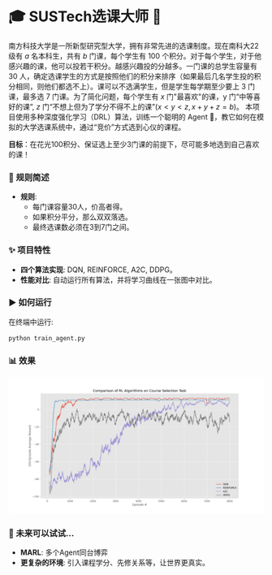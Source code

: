 # 🎓 SUSTech选课大师 🧠

南方科技大学是一所新型研究型大学，拥有非常先进的选课制度。现在南科大22级有 $a$ 名本科生，共有 $b$ 门课，每个学生有 $100$ 个积分。对于每个学生，对于他感兴趣的课，他可以投若干积分。越感兴趣投的分越多。一门课的总学生容量有 $30$ 人，确定选课学生的方式是按照他们的积分来排序（如果最后几名学生投的积分相同，则他们都选不上）。课可以不选满学生，但是学生每学期至少要上 $3$ 门课，最多选 $7$ 门课。为了简化问题，每个学生有 $x$ 门"最喜欢"的课，y 门“中等喜好的课”, $z$ 门“不想上但为了学分不得不上的课”($x<y<z,x+y+z=b$)。
本项目使用多种深度强化学习（DRL）算法，训练一个聪明的 Agent 🤖，教它如何在模拟的大学选课系统中，通过“竞价”方式选到心仪的课程。

**目标**：在花光100积分、保证选上至少3门课的前提下，尽可能多地选到自己喜欢的课！

### 🎯 规则简述

* **规则**:
    * 每门课容量30人，价高者得。
    * 如果积分平分，那么双双落选。
    * 最终选课数必须在3到7门之间。

### ✨ 项目特性

*  **四个算法实现**: DQN, REINFORCE, A2C, DDPG。
*  **性能对比**: 自动运行所有算法，并将学习曲线在一张图中对比。


### ▶️ 如何运行

在终端中运行:
```bash
python train_agent.py
```

### 📊 效果
![learning_curve](assets/comparison_chart3.png)

### 🔮 未来可以试试…

* **MARL**: 多个Agent同台博弈
* **更复杂的环境**: 引入课程学分、先修关系等，让世界更真实。